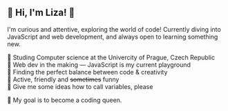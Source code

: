## 🌟 Hi, I'm Liza! 🌟

I'm curious and attentive, exploring the world of code! Currently diving into JavaScript and web development, and always open to learning something new.

👾 Studing Computer science at the Univercity of Prague, Czech Republic <br/>
👾 Web dev in the making — JavaScript is my current playground <br/>
👾 Finding the perfect balance between code & creativity <br/>
👾 Active, friendly and ~~sometimes~~ funny <br/>
👾 Give me some ideas how to call variables, please <br/>

💎 My goal is to become a coding queen. 
